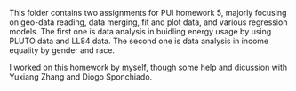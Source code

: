 This folder contains two assignments for PUI homework 5, majorly focusing on geo-data reading, data merging, fit and plot data, and various regression models.
The first one is data analysis in buidling energy usage by using PLUTO data and LL84 data. 
The second one is data analysis in income equality by gender and race. 

I worked on this homework by myself, though some help and dicussion with Yuxiang Zhang and Diogo Sponchiado.
